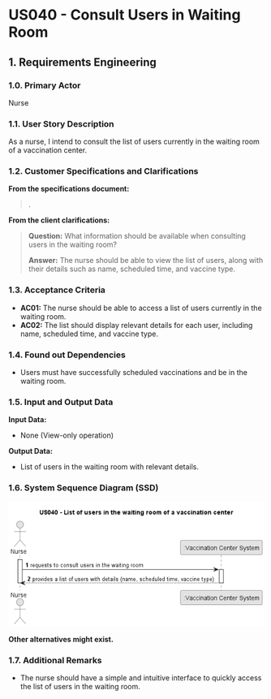 # US040 - Consult Users in Waiting Room

## 1. Requirements Engineering

### 1.0. Primary Actor
Nurse

### 1.1. User Story Description

As a nurse, I intend to consult the list of users currently in the waiting room of a vaccination center.

### 1.2. Customer Specifications and Clarifications

**From the specifications document:**

> .

**From the client clarifications:**

> **Question:** What information should be available when consulting users in the waiting room?
>
> **Answer:** The nurse should be able to view the list of users, along with their details such as name, scheduled time, and vaccine type.

### 1.3. Acceptance Criteria

* **AC01:** The nurse should be able to access a list of users currently in the waiting room.
* **AC02:** The list should display relevant details for each user, including name, scheduled time, and vaccine type.

### 1.4. Found out Dependencies

* Users must have successfully scheduled vaccinations and be in the waiting room.

### 1.5. Input and Output Data

**Input Data:**

* None (View-only operation)

**Output Data:**

* List of users in the waiting room with relevant details.

### 1.6. System Sequence Diagram (SSD)

![us040-SSD-US040___List_of_users_in_the_waiting_room_of_a_vaccination_center.png](requirements%2Fpng%2Fus040-SSD-US040___List_of_users_in_the_waiting_room_of_a_vaccination_center.png)

**Other alternatives might exist.**

### 1.7. Additional Remarks

* The nurse should have a simple and intuitive interface to quickly access the list of users in the waiting room.
